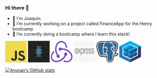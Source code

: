 ### Hi there 👋
- 👋 I'm Joaquin.
- 🔭 I’m currently working on a project called FinanceApp for the Henry bootcamp
-  🌱 I’m currently doing a bootcamp where i learn this stack!
<div>
  <img src="logos/JavascriptLogo.png" width="70" height="70" display="inline" margin="20px"/>
  <img src="logos/ReactLogo.png" width="70" height="70" display="inline" margin-right="20px"/>
  <img src="logos/ReduxLogo.png" width="70" height="70" display="inline" margin="20px"/>
  <img src="logos/ExpressLogo.png" width="70" height="70" display="inline" margin="20px"/>
  <img src="logos/PostgreSqlLogo.png" width="70" height="70" display="inline" margin="20px"/>
  <img src="logos/sequelizeLogo.png" width="70" height="70" display="inline" margin="20px"/>
</div>


[![Anurag's GitHub stats](https://github-readme-stats.vercel.app/api?username=joaquinbian)](https://github.com/joaquinbian/github-readme-stats)
<!--
**joaquinbian/joaquinbian** is a ✨ _special_ ✨ repository because its `README.md` (this file) appears on your GitHub profile.

Here are some ideas to get you started:

- 🔭 I’m currently working on ...
- 🌱 I’m currently learning ...
- 👯 I’m looking to collaborate on ...
- 🤔 I’m looking for help with ...
- 💬 Ask me about ...
- 📫 How to reach me: ...
- 😄 Pronouns: ...
- ⚡ Fun fact: ...
-->
